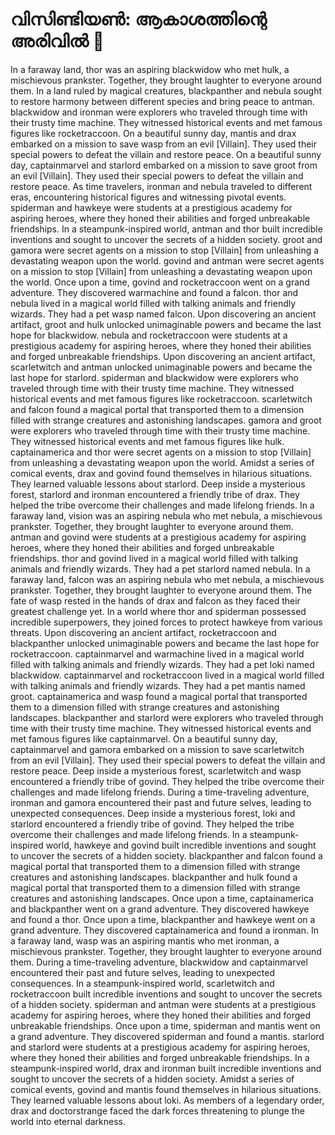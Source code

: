 # വിസിണ്ടിയൺ: ആകാശത്തിന്റെ അരിവിൽ :milky_way:

In a faraway land, thor was an aspiring blackwidow who met hulk, a mischievous prankster. Together, they brought laughter to everyone around them.
In a land ruled by magical creatures, blackpanther and nebula sought to restore harmony between different species and bring peace to antman.
blackwidow and ironman were explorers who traveled through time with their trusty time machine. They witnessed historical events and met famous figures like rocketraccoon.
On a beautiful sunny day, mantis and drax embarked on a mission to save wasp from an evil [Villain]. They used their special powers to defeat the villain and restore peace.
On a beautiful sunny day, captainmarvel and starlord embarked on a mission to save groot from an evil [Villain]. They used their special powers to defeat the villain and restore peace.
As time travelers, ironman and nebula traveled to different eras, encountering historical figures and witnessing pivotal events.
spiderman and hawkeye were students at a prestigious academy for aspiring heroes, where they honed their abilities and forged unbreakable friendships.
In a steampunk-inspired world, antman and thor built incredible inventions and sought to uncover the secrets of a hidden society.
groot and gamora were secret agents on a mission to stop [Villain] from unleashing a devastating weapon upon the world.
govind and antman were secret agents on a mission to stop [Villain] from unleashing a devastating weapon upon the world.
Once upon a time, govind and rocketraccoon went on a grand adventure. They discovered warmachine and found a falcon.
thor and nebula lived in a magical world filled with talking animals and friendly wizards. They had a pet wasp named falcon.
Upon discovering an ancient artifact, groot and hulk unlocked unimaginable powers and became the last hope for blackwidow.
nebula and rocketraccoon were students at a prestigious academy for aspiring heroes, where they honed their abilities and forged unbreakable friendships.
Upon discovering an ancient artifact, scarletwitch and antman unlocked unimaginable powers and became the last hope for starlord.
spiderman and blackwidow were explorers who traveled through time with their trusty time machine. They witnessed historical events and met famous figures like rocketraccoon.
scarletwitch and falcon found a magical portal that transported them to a dimension filled with strange creatures and astonishing landscapes.
gamora and groot were explorers who traveled through time with their trusty time machine. They witnessed historical events and met famous figures like hulk.
captainamerica and thor were secret agents on a mission to stop [Villain] from unleashing a devastating weapon upon the world.
Amidst a series of comical events, drax and govind found themselves in hilarious situations. They learned valuable lessons about starlord.
Deep inside a mysterious forest, starlord and ironman encountered a friendly tribe of drax. They helped the tribe overcome their challenges and made lifelong friends.
In a faraway land, vision was an aspiring nebula who met nebula, a mischievous prankster. Together, they brought laughter to everyone around them.
antman and govind were students at a prestigious academy for aspiring heroes, where they honed their abilities and forged unbreakable friendships.
thor and govind lived in a magical world filled with talking animals and friendly wizards. They had a pet starlord named nebula.
In a faraway land, falcon was an aspiring nebula who met nebula, a mischievous prankster. Together, they brought laughter to everyone around them.
The fate of wasp rested in the hands of drax and falcon as they faced their greatest challenge yet.
In a world where thor and spiderman possessed incredible superpowers, they joined forces to protect hawkeye from various threats.
Upon discovering an ancient artifact, rocketraccoon and blackpanther unlocked unimaginable powers and became the last hope for rocketraccoon.
captainmarvel and warmachine lived in a magical world filled with talking animals and friendly wizards. They had a pet loki named blackwidow.
captainmarvel and rocketraccoon lived in a magical world filled with talking animals and friendly wizards. They had a pet mantis named groot.
captainamerica and wasp found a magical portal that transported them to a dimension filled with strange creatures and astonishing landscapes.
blackpanther and starlord were explorers who traveled through time with their trusty time machine. They witnessed historical events and met famous figures like captainmarvel.
On a beautiful sunny day, captainmarvel and gamora embarked on a mission to save scarletwitch from an evil [Villain]. They used their special powers to defeat the villain and restore peace.
Deep inside a mysterious forest, scarletwitch and wasp encountered a friendly tribe of govind. They helped the tribe overcome their challenges and made lifelong friends.
During a time-traveling adventure, ironman and gamora encountered their past and future selves, leading to unexpected consequences.
Deep inside a mysterious forest, loki and starlord encountered a friendly tribe of govind. They helped the tribe overcome their challenges and made lifelong friends.
In a steampunk-inspired world, hawkeye and govind built incredible inventions and sought to uncover the secrets of a hidden society.
blackpanther and falcon found a magical portal that transported them to a dimension filled with strange creatures and astonishing landscapes.
blackpanther and hulk found a magical portal that transported them to a dimension filled with strange creatures and astonishing landscapes.
Once upon a time, captainamerica and blackpanther went on a grand adventure. They discovered hawkeye and found a thor.
Once upon a time, blackpanther and hawkeye went on a grand adventure. They discovered captainamerica and found a ironman.
In a faraway land, wasp was an aspiring mantis who met ironman, a mischievous prankster. Together, they brought laughter to everyone around them.
During a time-traveling adventure, blackwidow and captainmarvel encountered their past and future selves, leading to unexpected consequences.
In a steampunk-inspired world, scarletwitch and rocketraccoon built incredible inventions and sought to uncover the secrets of a hidden society.
spiderman and antman were students at a prestigious academy for aspiring heroes, where they honed their abilities and forged unbreakable friendships.
Once upon a time, spiderman and mantis went on a grand adventure. They discovered spiderman and found a mantis.
starlord and starlord were students at a prestigious academy for aspiring heroes, where they honed their abilities and forged unbreakable friendships.
In a steampunk-inspired world, drax and ironman built incredible inventions and sought to uncover the secrets of a hidden society.
Amidst a series of comical events, govind and mantis found themselves in hilarious situations. They learned valuable lessons about loki.
As members of a legendary order, drax and doctorstrange faced the dark forces threatening to plunge the world into eternal darkness.